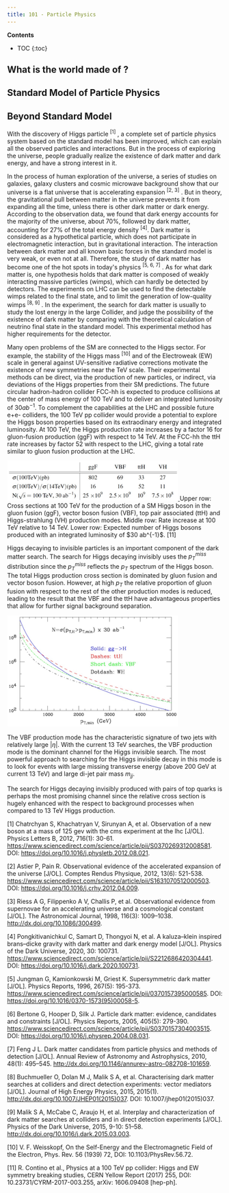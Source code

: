 ```yaml
---
title: 101 - Particle Physics 
---
```


**Contents**
* TOC
{:toc}

## What is the world made of ? 

## Standard Model of Particle Physics 

## Beyond Standard Model

With the discovery of Higgs particle <sup>[1]</sup> , a complete set of particle physics system based on the standard model has been improved, which can explain all the observed particles and interactions. But in the process of exploring the universe, people gradually realize the existence of dark matter and dark energy, and have a strong interest in it. 

In the process of human exploration of the universe, a series of studies on galaxies, galaxy clusters and cosmic microwave background show that our universe is a flat universe that is accelerating expansion <sup>[2, 3]</sup> . But in theory, the gravitational pull between matter in the universe prevents it from expanding all the time, unless there is other dark matter or dark energy. According to the observation data, we found that dark energy accounts for the majority of the universe, about 70\%, followed by dark matter, accounting for 27\% of the total energy density <sup>[4]</sup>. Dark matter is considered as a hypothetical particle, which does not participate in electromagnetic interaction, but in gravitational interaction. The interaction between dark matter and all known basic forces in the standard model is very weak, or even not at all. Therefore, the study of dark matter has become one of the hot spots in today's physics <sup>[5, 6, 7]</sup> . As for what dark matter is, one hypothesis holds that dark matter is composed of weakly interacting massive particles (wimps), which can hardly be detected by detectors. The experiments on LHC can be used to find the detectable wimps related to the final state, and to limit the generation of low-quality wimps <sup>[8, 9]</sup> . In the experiment, the search for dark matter is usually to study the lost energy in the large Collider, and judge the possibility of the existence of dark matter by comparing with the theoretical calculation of neutrino final state in the standard model. This experimental method has higher requirements for the detector.

Many open problems of the SM are connected to the Higgs sector. For example, the stability of the Higgs mass <sup>[10]</sup> and of the Electroweak (EW) scale in general against UV-sensitive radiative corrections motivate the existence of new symmetries near the TeV scale. Their experimental methods can be direct, via the production of new particles, or indirect, via deviations of the Higgs properties from their SM predictions. 
The future circular hadron-hadron collider FCC-hh is expected to produce collisions at the center of mass energy of 100 TeV and to deliver an integrated luminosity of $30 ab^{-1}$.
To complement the capabilities at the LHC and possible future e+e- colliders, the 100 TeV pp collider would provide a potential to explore the Higgs boson properties based on its extraodinary energy and integrated luminosity. 
At 100 TeV, the Higgs production rate increases by a factor 16 for gluon-fusion production (ggF) with respect to 14 TeV. At the FCC-hh the ttH rate increases by factor 52 with respect to the LHC, giving a total rate similar to gluon fusion production at the LHC. 

<a href="/images/dm_crosssection.jpg">
<img src="/images/dm_crosssection.jpg" width="400"/>
</a>
Upper row: Cross sections at 100 TeV for the production of a SM Higgs boson in the gluon fusion (ggF), vector boson fusion (VBF), top pair associated (ttH) and Higgs-strahlung (VH) production modes. Middle row: Rate increase at 100 TeV relative to 14 TeV. Lower row: Expected number of Higgs bosons produced with an integrated luminosity of  $30 ab^{-1}$. [11]

Higgs decaying to invisible particles is an important component of the dark matter search. The search for Higgs decaying invisibly uses the $p_{T}^{miss}$ distribution since the $p_{T}^{miss}$ reflects the $p_{T}$ spectrum of the Higgs boson. 
The total Higgs production cross section is dominated by gluon fusion and vector boson fusion. However, at high $p_{T}$ the relative proportion of gluon fusion with respect to the rest of the other production modes is reduced, leading to the result that the VBF and the ttH have advantageous properties that allow for further signal background separation. 

<a href="/images/productionrates.jpg">
<img src="/images/productionrates.jpg" width="400"/>
</a>

The VBF production mode has the characteristic signature of two jets with relatively large $|\eta|$. With the current 13 TeV searches, the VBF production mode is the dominant channel for the Higgs invisible search. The most powerful approach to searching for the Higgs invisible decay in this mode is to look for events with large missing transverse energy (above 200 GeV at current 13 TeV) and large di-jet pair mass $m_{jj}$.  

The search for Higgs decaying invisibly produced with pairs of top quarks is perhaps the most promising channel since the relative cross section is hugely enhanced with the respect to background processes when compared to 13 TeV Higgs production. 

[1] Chatrchyan S, Khachatryan V, Sirunyan A, et al. Observation of a new boson at a mass of 125 gev with the cms experiment at the lhc [J/OL]. Physics Letters B, 2012, 716(1): 30-61. https://www.sciencedirect.com/science/article/pii/S0370269312008581. DOI: https://doi.org/10.1016/j.physletb.2012.08.021.

[2] Astier P, Pain R. Observational evidence of the accelerated expansion of the universe [J/OL]. Comptes Rendus Physique, 2012, 13(6): 521-538. https://www.sciencedirect.com/science/article/pii/S1631070512000503. DOI: https://doi.org/10.1016/j.crhy.2012.04.009.

[3] Riess A G, Filippenko A V, Challis P, et al. Observational evidence from supernovae for an accelerating universe and a cosmological constant [J/OL]. The Astronomical Journal, 1998, 116(3): 1009–1038. http://dx.doi.org/10.1086/300499.

[4] Pongkitivanichkul C, Samart D, Thongyoi N, et al. A kaluza–klein inspired brans–dicke gravity with dark matter and dark energy model [J/OL]. Physics of the Dark Universe, 2020, 30: 100731. https://www.sciencedirect.com/science/article/pii/S2212686420304441. DOI: https://doi.org/10.1016/j.dark.2020.100731.

[5] Jungman G, Kamionkowski M, Griest K. Supersymmetric dark matter [J/OL]. Physics Reports, 1996, 267(5): 195-373. https://www.sciencedirect.com/science/article/pii/0370157395000585. DOI: https://doi.org/10.1016/0370-1573(95)00058-5.

[6] Bertone G, Hooper D, Silk J. Particle dark matter: evidence, candidates and constraints [J/OL]. Physics Reports, 2005, 405(5): 279-390. https://www.sciencedirect.com/science/article/pii/S0370157304003515. DOI: https://doi.org/10.1016/j.physrep.2004.08.031.

[7] Feng J L. Dark matter candidates from particle physics and methods of detection [J/OL]. Annual Review of Astronomy and Astrophysics, 2010, 48(1): 495–545. http://dx.doi.org/10.1146/annurev-astro-082708-101659. 
 
[8] Buchmueller O, Dolan M J, Malik S A, et al. Characterising dark matter searches at colliders and direct detection experiments: vector mediators [J/OL]. Journal of High Energy Physics, 2015, 2015(1). http://dx.doi.org/10.1007/JHEP01(2015)037. DOI: 10.1007/jhep01(2015)037.

[9] Malik S A, McCabe C, Araujo H, et al. Interplay and characterization of dark matter searches at colliders and in direct detection experiments [J/OL]. Physics of the Dark Universe, 2015, 9-10: 51–58. http://dx.doi.org/10.1016/j.dark.2015.03.003.

[10] V. F. Weisskopf, On the Self-Energy and the Electromagnetic Field of the Electron, Phys. Rev. 56 (1939) 72, DOI: 10.1103/PhysRev.56.72.

[11] R. Contino et al., Physics at a 100 TeV pp collider: Higgs and EW symmetry breaking studies, CERN Yellow Report (2017) 255, DOI: 10.23731/CYRM-2017-003.255, arXiv: 1606.09408 [hep-ph].










